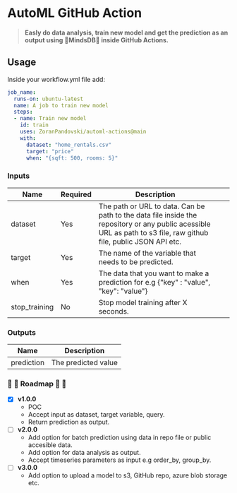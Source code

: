 # AutoML GitHub Action

>**Easly do data analysis, train new model and get the prediction as an output using :bear:MindsDB:bear: inside GitHub Actions.**

## Usage

Inside your workflow.yml file add:

```yaml
job_name:
  runs-on: ubuntu-latest
  name: A job to train new model
  steps:
  - name: Train new model
    id: train
    uses: ZoranPandovski/automl-actions@main
    with:
      dataset: "home_rentals.csv"
      target: "price"
      when: "{sqft: 500, rooms: 5}"
```

### Inputs

| Name 	| Required 	| Description 	|  	|  	|
|-	|-	|-	|-	|-	|
| dataset 	| Yes 	| The path or URL to data. Can be path to the data file inside the repository or any public acessible URL as path to s3 file, raw github file, public JSON API etc. 	|  	|  	|
| target 	| Yes 	| The name of the variable that needs to be predicted. 	|  	|  	|
| when 	| Yes 	| The data that you want to make a prediction for e.g {"key" : "value", "key": "value"} 	|  	|  	|
| stop_training 	| No 	| Stop model training after X seconds. 	|  	|  	|

### Outputs

| Name 	| Description 	|  	  	
|-	|-	|
| prediction 	| The predicted value 	|  	


### :construction_worker:  :construction:  Roadmap :construction_worker:  :construction: 

- [X] **v1.0.0**
    * POC
    * Accept input as dataset, target variable, query.
    * Return prediction as output.
- [ ] **v2.0.0**
    * Add option for batch prediction using data in repo file or public accesible data.
    * Add option for data analysis as output.
    * Accept timeseries parameters as input e.g order_by, group_by.
- [ ] **v3.0.0**
    * Add option to upload a model to s3, GitHub repo, azure blob storage etc.
